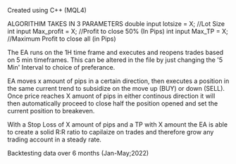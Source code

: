 Created using C++ (MQL4)

ALGORITHIM TAKES IN 3 PARAMETERS double input lotsize = X; //Lot Size int input Max_profit = X; //Profit to close 50% (In Pips) int input Max_TP = X; //Maximum Profit to close all (in Pips)

The EA runs on the 1H time frame and executes and reopens trades based on 5 min timeframes. This can be altered in the file by just changing the '5 Min' Interval to choice of preferance.

EA moves x amount of pips in a certain direction, then executes a position in the same current trend to subsidize on the move up (BUY) or down (SELL). Once price reaches X amuont of pips in either continous direction it will then automatically proceed to close half the position opened and set the current position to breakeven.

With a Stop Loss of X amount of pips and a TP with X amount the EA is able to create a solid R:R ratio to capilaize on trades and therefore grow any trading account in a steady rate.

Backtesting data over 6 months (Jan-May;2022)

